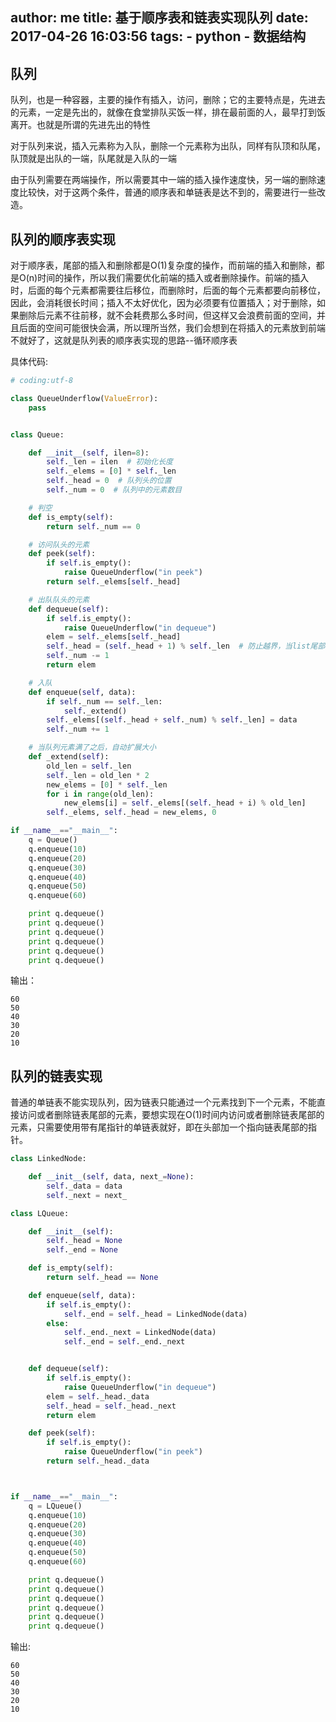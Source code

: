 author: me
title: 基于顺序表和链表实现队列
date: 2017-04-26 16:03:56
tags:
    - python
    - 数据结构
---

## 队列

队列，也是一种容器，主要的操作有插入，访问，删除；它的主要特点是，先进去的元素，一定是先出的，就像在食堂排队买饭一样，排在最前面的人，最早打到饭离开。也就是所谓的先进先出的特性

对于队列来说，插入元素称为入队，删除一个元素称为出队，同样有队顶和队尾，队顶就是出队的一端，队尾就是入队的一端

由于队列需要在两端操作，所以需要其中一端的插入操作速度快，另一端的删除速度比较快，对于这两个条件，普通的顺序表和单链表是达不到的，需要进行一些改造。

## 队列的顺序表实现

对于顺序表，尾部的插入和删除都是O(1)复杂度的操作，而前端的插入和删除，都是O(n)时间的操作，所以我们需要优化前端的插入或者删除操作。前端的插入时，后面的每个元素都需要往后移位，而删除时，后面的每个元素都要向前移位，因此，会消耗很长时间；插入不太好优化，因为必须要有位置插入；对于删除，如果删除后元素不往前移，就不会耗费那么多时间，但这样又会浪费前面的空间，并且后面的空间可能很快会满，所以理所当然，我们会想到在将插入的元素放到前端不就好了，这就是队列表的顺序表实现的思路--循环顺序表

具体代码:

```python
# coding:utf-8

class QueueUnderflow(ValueError):
    pass


class Queue:

    def __init__(self, ilen=8):
        self._len = ilen  # 初始化长度
        self._elems = [0] * self._len
        self._head = 0  # 队列头的位置
        self._num = 0  # 队列中的元素数目

    # 判空
    def is_empty(self):
        return self._num == 0

    # 访问队头的元素
    def peek(self):
        if self.is_empty():
            raise QueueUnderflow("in peek")
        return self._elems[self._head]

    # 出队队头的元素
    def dequeue(self):
        if self.is_empty():
            raise QueueUnderflow("in dequeue")
        elem = self._elems[self._head]
        self._head = (self._head + 1) % self._len  # 防止越界，当list尾部元素满了，就让指针重新执行前端
        self._num -= 1
        return elem

    # 入队
    def enqueue(self, data):
        if self._num == self._len:
            self._extend()
        self._elems[(self._head + self._num) % self._len] = data
        self._num += 1

    # 当队列元素满了之后，自动扩展大小
    def _extend(self):
        old_len = self._len
        self._len = old_len * 2
        new_elems = [0] * self._len
        for i in range(old_len):
            new_elems[i] = self._elems[(self._head + i) % old_len]
        self._elems, self._head = new_elems, 0

if __name__=="__main__":
    q = Queue()
    q.enqueue(10)
    q.enqueue(20)
    q.enqueue(30)
    q.enqueue(40)
    q.enqueue(50)
    q.enqueue(60)

    print q.dequeue()
    print q.dequeue()
    print q.dequeue()
    print q.dequeue()
    print q.dequeue()
    print q.dequeue()

```

输出：
```
60
50
40
30
20
10
```


## 队列的链表实现

普通的单链表不能实现队列，因为链表只能通过一个元素找到下一个元素，不能直接访问或者删除链表尾部的元素，要想实现在O(1)时间内访问或者删除链表尾部的元素，只需要使用带有尾指针的单链表就好，即在头部加一个指向链表尾部的指针。

```python
class LinkedNode:

    def __init__(self, data, next_=None):
        self._data = data
        self._next = next_

class LQueue:

    def __init__(self):
        self._head = None
        self._end = None

    def is_empty(self):
        return self._head == None

    def enqueue(self, data):
        if self.is_empty():
            self._end = self._head = LinkedNode(data)
        else:
            self._end._next = LinkedNode(data)
            self._end = self._end._next


    def dequeue(self):
        if self.is_empty():
            raise QueueUnderflow("in dequeue")
        elem = self._head._data
        self._head = self._head._next
        return elem

    def peek(self):
        if self.is_empty():
            raise QueueUnderflow("in peek")
        return self._head._data



if __name__=="__main__":
    q = LQueue()
    q.enqueue(10)
    q.enqueue(20)
    q.enqueue(30)
    q.enqueue(40)
    q.enqueue(50)
    q.enqueue(60)

    print q.dequeue()
    print q.dequeue()
    print q.dequeue()
    print q.dequeue()
    print q.dequeue()
    print q.dequeue()

```

输出:
```
60
50
40
30
20
10
```


